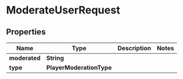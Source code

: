 

# ModerateUserRequest


## Properties

Name | Type | Description | Notes
------------ | ------------- | ------------- | -------------
**moderated** | **String** |  | 
**type** | **PlayerModerationType** |  | 



